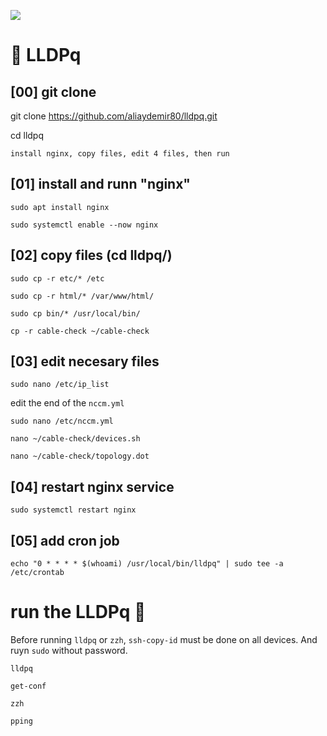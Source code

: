 ![](assets/nvidia.png)

# 🚀️ LLDPq

## [00] git clone  

git clone https://github.com/aliaydemir80/lldpq.git

cd lldpq

```install nginx, copy files, edit 4 files, then run```


## [01]  install and runn "nginx"
```
sudo apt install nginx

sudo systemctl enable --now nginx
```


## [02]  copy files (cd lldpq/)
```
sudo cp -r etc/* /etc

sudo cp -r html/* /var/www/html/

sudo cp bin/* /usr/local/bin/

cp -r cable-check ~/cable-check 
```


## [03]  edit necesary files
```
sudo nano /etc/ip_list    
```
edit the end of the ```nccm.yml```
```
sudo nano /etc/nccm.yml
```
```
nano ~/cable-check/devices.sh
```
```
nano ~/cable-check/topology.dot
```


## [04]  restart nginx service
```
sudo systemctl restart nginx
```


## [05]  add cron job
```
echo "0 * * * * $(whoami) /usr/local/bin/lldpq" | sudo tee -a /etc/crontab
```


 
# run the LLDPq 🚀️

Before running ```lldpq``` or ```zzh```, ```ssh-copy-id``` must be done on all devices.
And ruyn ```sudo``` without password.

```
lldpq
```

```
get-conf
```

```
zzh
```

```
pping
```
